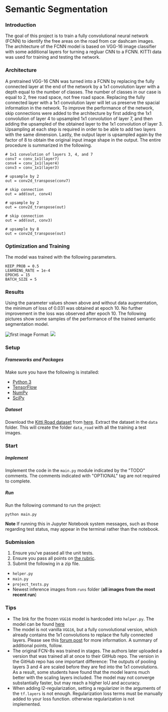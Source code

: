 # Semantic Segmentation
### Introduction
The goal of this project is to train a fully convolutional neural network (FCNN) to identify the free areas on the road from car dashcam images. The architecture of the FCNN model is based on VGG-16 image classifier with some additional layers for turning a regluar CNN to a FCNN. KITTI data was used for training and testing the network.

### Architecture
A pretrained VGG-16 CNN was turned into a FCNN by replacing the fully connected layer at the end of the network by a 1x1 convolution layer with a depth equal to the number of classes. The number of classes in our case is equal to 2, free road space, not free road space. Replacing the fully connected layer with a 1x1 convolution layer will let us preserve the spacial information in the network. To improve the performance of the network, skip connections were added to the architecture by first adding the 1x1 convolution of layer 4 to upsampled 1x1 convolution of layer 7, and then adding the upsampled of the obtained layer to the 1x1 convolution of layer 3. Upsampling at each step is required in order to be able to add two layers with the same dimension. Lastly, the output layer is upsampled again by the factor of 8 to obtain the original input image shape in the output. The entire procedure is summarized in the following.


```
# 1x1 convolution of layers 3, 4, and 7
conv7 = conv_1x1(layer7)
conv4 = conv_1x1(layer4)   
conv3 = conv_1x1(layer3)

# upsample by 2
out = conv2d_transpose(conv7)

# skip connection
out = add(out, conv4)           

# upsample by 2
out = conv2d_transpose(out)

# skip connection
out = add(out, conv3)

# upsample by 8
out = conv2d_transpose(out)
```

### Optimization and Training
The model was trained with the following parameters.

```
KEEP_PROB = 0.5
LEARNING_RATE = 1e-4
EPOCHS = 15
BATCH_SIZE = 5
```

### Results
Using the parameter values shown above and without data augmentation, the minimum of loss of 0.031 was obtained at epoch 10. No further improvement in the loss was observed after epoch 10. The following pictures show some samples of the performance of the trained semantic segmentation model.



![first image](./runs/1522832856.8023028/um_000000.png)
Format: ![](url)



### Setup
##### Frameworks and Packages
Make sure you have the following is installed:
 - [Python 3](https://www.python.org/)
 - [TensorFlow](https://www.tensorflow.org/)
 - [NumPy](http://www.numpy.org/)
 - [SciPy](https://www.scipy.org/)
##### Dataset
Download the [Kitti Road dataset](http://www.cvlibs.net/datasets/kitti/eval_road.php) from [here](http://www.cvlibs.net/download.php?file=data_road.zip).  Extract the dataset in the `data` folder.  This will create the folder `data_road` with all the training a test images.

### Start
##### Implement
Implement the code in the `main.py` module indicated by the "TODO" comments.
The comments indicated with "OPTIONAL" tag are not required to complete.
##### Run
Run the following command to run the project:
```
python main.py
```
**Note** If running this in Jupyter Notebook system messages, such as those regarding test status, may appear in the terminal rather than the notebook.

### Submission
1. Ensure you've passed all the unit tests.
2. Ensure you pass all points on [the rubric](https://review.udacity.com/#!/rubrics/989/view).
3. Submit the following in a zip file.
 - `helper.py`
 - `main.py`
 - `project_tests.py`
 - Newest inference images from `runs` folder  (**all images from the most recent run**)

 ### Tips
- The link for the frozen `VGG16` model is hardcoded into `helper.py`.  The model can be found [here](https://s3-us-west-1.amazonaws.com/udacity-selfdrivingcar/vgg.zip)
- The model is not vanilla `VGG16`, but a fully convolutional version, which already contains the 1x1 convolutions to replace the fully connected layers. Please see this [forum post](https://discussions.udacity.com/t/here-is-some-advice-and-clarifications-about-the-semantic-segmentation-project/403100/8?u=subodh.malgonde) for more information.  A summary of additional points, follow.
- The original FCN-8s was trained in stages. The authors later uploaded a version that was trained all at once to their GitHub repo.  The version in the GitHub repo has one important difference: The outputs of pooling layers 3 and 4 are scaled before they are fed into the 1x1 convolutions.  As a result, some students have found that the model learns much better with the scaling layers included. The model may not converge substantially faster, but may reach a higher IoU and accuracy.
- When adding l2-regularization, setting a regularizer in the arguments of the `tf.layers` is not enough. Regularization loss terms must be manually added to your loss function. otherwise regularization is not implemented.
